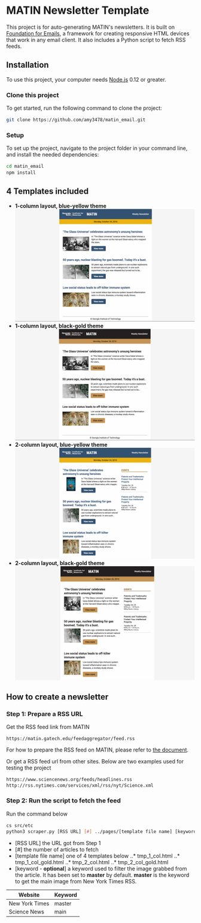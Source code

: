 # MATIN Newsletter Template

This project is for auto-generating MATIN's newsletters. It is built on [Foundation for Emails](http://foundation.zurb.com/emails), a framework for creating responsive HTML devices that work in any email client. It also includes a Python script to fetch RSS feeds.

## Installation

To use this project, your computer needs [Node.js](https://nodejs.org/en/) 0.12 or greater.

### Clone this project

To get started, run the following command to clone the project:

```bash
git clone https://github.com/amy3478/matin_email.git
```

### Setup

To set up the project, navigate to the project folder in your command line, and install the needed dependencies:

```bash
cd matin_email
npm install
```

## 4 Templates included

- __1-column layout, blue-yellow theme__
![alt text](https://github.com/amy3478/matin_email/blob/master/src/etc/screenshoots/tmp_1_col.png "1 column layout")
- __1-column layout, black-gold theme__
![alt text](https://github.com/amy3478/matin_email/blob/master/src/etc/screenshoots/tmp_1_col_gold.png "1 column layout gold")
- __2-column layout, blue-yellow theme__
![alt text](https://github.com/amy3478/matin_email/blob/master/src/etc/screenshoots/tmp_2_col.png "2 column layout")
- __2-column layout, black-gold theme__
![alt text](https://github.com/amy3478/matin_email/blob/master/src/etc/screenshoots/tmp_2_col_gold.png "2 column layout gold")

## How to create a newsletter

### Step 1: __Prepare a RSS URL__

Get the RSS feed link from MATIN 
```
https://matin.gatech.edu/feedaggregator/feed.rss
```
For how to prepare the RSS feed on MATIN, please refer to [the document](https://docs.google.com/document/d/15XePN1W5p0ezKn5U-3q2sTGUM7fyOPp822i_80fsHds/edit?usp=sharing).

Or get a RSS feed url from other sites. Below are two examples used for testing the project
```
https://www.sciencenews.org/feeds/headlines.rss
http://rss.nytimes.com/services/xml/rss/nyt/Science.xml
```

### Step 2: __Run the script to fetch the feed__

Run the command below
```bash
cs src/etc
python3 scraper.py [RSS URL] [#] ../pages/[template file name] [keyword - optional]
```
- [RSS URL] the URL got from Step 1
- [#] the number of articles to fetch
- [template file name] one of 4 templates below
..* tmp_1_col.html
..* tmp_1_col_gold.html
..* tmp_2_col.html
..* tmp_2_col_gold.html
- [keyword - __optional__] a keyword used to filter the image grabbed from the article. It has been set to **master** by default. **master** is the keyword to get the main image from New York Times RSS. 

Website | Keyword
--- | --- 
New York Times | master
Science News | main
